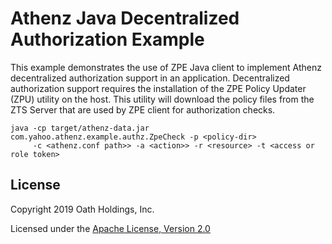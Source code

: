 Athenz Java Decentralized Authorization Example
===============================================

This example demonstrates the use of ZPE Java client to implement
Athenz decentralized authorization support in an application. Decentralized
authorization support requires the installation of the ZPE Policy Updater (ZPU)
utility on the host. This utility will download the policy files from the
ZTS Server that are used by ZPE client for authorization checks.

```
java -cp target/athenz-data.jar com.yahoo.athenz.example.authz.ZpeCheck -p <policy-dir>
     -c <athenz.conf path>> -a <action>> -r <resource> -t <access or role token>
```

## License

Copyright 2019 Oath Holdings, Inc.

Licensed under the [Apache License, Version 2.0](http://www.apache.org/licenses/LICENSE-2.0)
